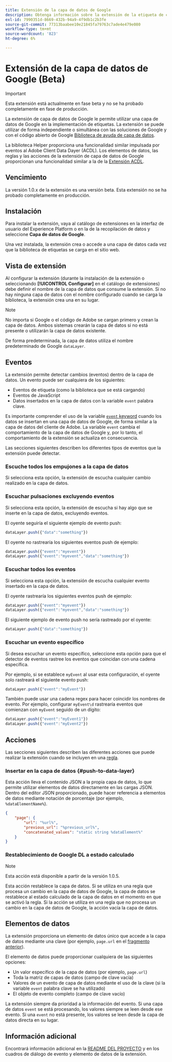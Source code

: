 ```yaml
---
title: Extensión de la capa de datos de Google
description: Obtenga información sobre la extensión de la etiqueta de capa de datos del cliente de Google en Adobe Experience Platform.
exl-id: 7990351d-8669-432b-94a9-4f9db1c2b3fe
source-git-commit: 77313baabee10e21845fa79763c7ade4e479e080
workflow-type: tm+mt
source-wordcount: '823'
ht-degree: 6%

---
```


# Extensión de la capa de datos de Google (Beta)

>[!IMPORTANT]
>
>Esta extensión está actualmente en fase beta y no se ha probado completamente en fase de producción.

La extensión de capa de datos de Google le permite utilizar una capa de datos de Google en la implementación de etiquetas. La extensión se puede utilizar de forma independiente o simultánea con las soluciones de Google y con el código abierto de Google [Biblioteca de ayuda de capa de datos](https://github.com/google/data-layer-helper).

La biblioteca Helper proporciona una funcionalidad similar impulsada por eventos al Adobe Client Data Dayer (ACDL). Los elementos de datos, las reglas y las acciones de la extensión de capa de datos de Google proporcionan una funcionalidad similar a la de la [Extensión ACDL](../client-data-layer/overview.md).

## Vencimiento

La versión 1.0.x de la extensión es una versión beta. Esta extensión no se ha probado completamente en producción.

## Instalación

Para instalar la extensión, vaya al catálogo de extensiones en la interfaz de usuario del Experience Platform o en la de la recopilación de datos y seleccione **Capa de datos de Google**.

Una vez instalada, la extensión crea o accede a una capa de datos cada vez que la biblioteca de etiquetas se carga en el sitio web.

## Vista de extensión

Al configurar la extensión (durante la instalación de la extensión o seleccionando **[!UICONTROL Configurar]** en el catálogo de extensiones) debe definir el nombre de la capa de datos que consume la extensión. Si no hay ninguna capa de datos con el nombre configurado cuando se carga la biblioteca, la extensión crea una en su lugar.

>[!NOTE]
>
>No importa si Google o el código de Adobe se cargan primero y crean la capa de datos. Ambos sistemas crearán la capa de datos si no está presente o utilizarán la capa de datos existente.

De forma predeterminada, la capa de datos utiliza el nombre predeterminado de Google `dataLayer`.

## Eventos

La extensión permite detectar cambios (eventos) dentro de la capa de datos. Un evento puede ser cualquiera de los siguientes:

* Eventos de etiqueta (como la biblioteca que se está cargando)
* Eventos de JavaScript
* Datos insertados en la capa de datos con la variable `event` palabra clave.

Es importante comprender el uso de la variable [`event` keyword](https://developers.google.com/tag-platform/devguides/datalayer#use_a_data_layer_with_event_handlers) cuando los datos se insertan en una capa de datos de Google, de forma similar a la capa de datos del cliente de Adobe. La variable `event` cambia el comportamiento de la capa de datos de Google y, por lo tanto, el comportamiento de la extensión se actualiza en consecuencia.

Las secciones siguientes describen los diferentes tipos de eventos que la extensión puede detectar.

### Escuche todos los empujones a la capa de datos

Si selecciona esta opción, la extensión de escucha cualquier cambio realizado en la capa de datos.

### Escuchar pulsaciones excluyendo eventos

Si selecciona esta opción, la extensión de escucha si hay algo que se inserte en la capa de datos, excluyendo eventos.

El oyente seguiría el siguiente ejemplo de evento push:

```js
dataLayer.push({"data":"something"})
```

El oyente no rastrearía los siguientes eventos push de ejemplo:

```js
dataLayer.push({"event":"myevent"})
dataLayer.push({"event":"myevent","data":"something"})
```

### Escuchar todos los eventos

Si selecciona esta opción, la extensión de escucha cualquier evento insertado en la capa de datos.

El oyente rastrearía los siguientes eventos push de ejemplo:

```js
dataLayer.push({"event":"myevent"})
dataLayer.push({"event":"myevent","data":"something"})
```

El siguiente ejemplo de evento push no sería rastreado por el oyente:

```js
dataLayer.push({"data":"something"})
```

### Escuchar un evento específico

Si desea escuchar un evento específico, seleccione esta opción para que el detector de eventos rastree los eventos que coincidan con una cadena específica.

Por ejemplo, si se establece `myEvent` al usar esta configuración, el oyente solo rastreará el siguiente evento push:

```js
dataLayer.push({"event":"myEvent"})
```

También puede usar una cadena regex para hacer coincidir los nombres de evento. Por ejemplo, configurar `myEvent\d` rastrearía eventos que comienzan con `myEvent` seguido de un dígito:

```js
dataLayer.push({"event":"myEvent1"})
dataLayer.push({"event":"myEvent2"})
```

## Acciones

Las secciones siguientes describen las diferentes acciones que puede realizar la extensión cuando se incluyen en una [regla](../../../ui/managing-resources/rules.md).

### Insertar en la capa de datos {#push-to-data-layer}

Esta acción lleva el contenido JSON a la propia capa de datos, lo que permite utilizar elementos de datos directamente en las cargas JSON. Dentro del editor JSON proporcionado, puede hacer referencia a elementos de datos mediante notación de porcentaje (por ejemplo, `%dataElementName%`).

```json
{
    "page": {
        "url": "%url%",
        "previous_url": "%previous_url%",
        "concatenated_values": "static string %dataElement%"
    }
}
```

### Restablecimiento de Google DL a estado calculado

>[!NOTE]
>
>Esta acción está disponible a partir de la versión 1.0.5.

Esta acción restablece la capa de datos. Si se utiliza en una regla que procesa un cambio en la capa de datos de Google, la capa de datos se restablece al estado calculado de la capa de datos en el momento en que se activó la regla. Si la acción se utiliza en una regla que no procesa un cambio en la capa de datos de Google, la acción vacía la capa de datos.

## Elementos de datos

La extensión proporciona un elemento de datos único que accede a la capa de datos mediante una clave (por ejemplo, `page.url` en el [fragmento anterior](#push-to-data-layer)).

El elemento de datos puede proporcionar cualquiera de las siguientes opciones:

* Un valor específico de la capa de datos (por ejemplo, `page.url`)
* Toda la matriz de capas de datos (campo de clave vacía)
* Valores de un evento de capa de datos mediante el uso de la clave (si la variable `event` palabra clave se ha utilizado)
* El objeto de evento completo (campo de clave vacío)

La extensión siempre da prioridad a la información del evento. Si una capa de datos `event` se está procesando, los valores siempre se leen desde ese evento. Si una `event` no está presente, los valores se leen desde la capa de datos directa en su lugar.

## Información adicional

Encontrará información adicional en la [README DEL PROYECTO](https://github.com/adobe/reactor-extension-googledatalayer/blob/main/README.md) y en los cuadros de diálogo de evento y elemento de datos de la extensión.
